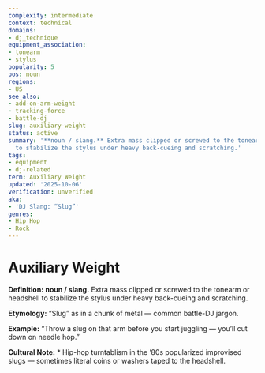 ```yaml
---
complexity: intermediate
context: technical
domains:
- dj_technique
equipment_association:
- tonearm
- stylus
popularity: 5
pos: noun
regions:
- US
see_also:
- add-on-arm-weight
- tracking-force
- battle-dj
slug: auxiliary-weight
status: active
summary: '**noun / slang.** Extra mass clipped or screwed to the tonearm or headshell
  to stabilize the stylus under heavy back-cueing and scratching.'
tags:
- equipment
- dj-related
term: Auxiliary Weight
updated: '2025-10-06'
verification: unverified
aka:
- 'DJ Slang: “Slug”'
genres:
- Hip Hop
- Rock
---
```


# Auxiliary Weight

**Definition:** **noun / slang.** Extra mass clipped or screwed to the tonearm or headshell to stabilize the stylus under heavy back-cueing and scratching.

**Etymology:** “Slug” as in a chunk of metal — common battle-DJ jargon.

**Example:** “Throw a slug on that arm before you start juggling — you’ll cut down on needle hop.”

**Cultural Note:** * Hip-hop turntablism in the ’80s popularized improvised slugs — sometimes literal coins or washers taped to the headshell.

